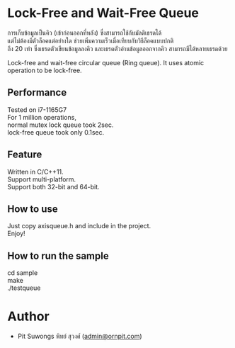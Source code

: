 # Lock-Free and Wait-Free Queue

การเก็บข้อมูลเป็นคิว (เข้าก่อนออกที่หลัง) ซึ่งสามารถใช้กับมัลติเธรดได้  
แต่ไม่ต้องมีตัวล็อคแต่อย่างใด ช่วยเพิ่มความเร็วเมื่อเทียบกับวิธีล็อคแบบปกติ  
ถึง 20 เท่า ซึ่งเธรดตัวเขียนข้อมูลลงคิว และเธรดตัวอ่านข้อมูลออกจากคิว สามารถมีได้หลายเธรดด้วย  

Lock-free and wait-free circular queue (Ring queue).
It uses atomic operation to be lock-free.

## Performance
  
Tested on i7-1165G7  
For 1 million operations,  
normal mutex lock queue took 2sec.  
lock-free queue took only 0.1sec.  

## Feature
Written in C/C++11.  
Support multi-platform.  
Support both 32-bit and 64-bit.  

## How to use
Just copy axisqueue.h and include in the project.  
Enjoy!  

## How to run the sample
cd sample  
make  
./testqueue 

# Author
- Pit Suwongs พิทย์ สุวงศ์ (admin@ornpit.com)  
